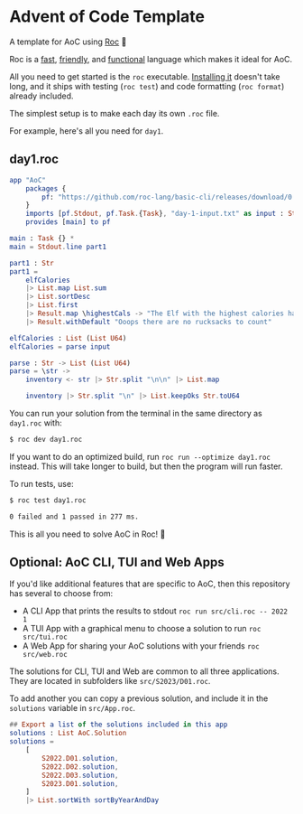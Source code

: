 # Advent of Code Template 

A template for AoC using [Roc](https://www.roc-lang.org) 🤘

Roc is a [fast](https://www.roc-lang.org/fast), [friendly](https://www.roc-lang.org/friendly), and [functional](https://www.roc-lang.org/functional) language which makes it ideal for AoC.  

All you need to get started is the `roc` executable. [Installing it](https://www.roc-lang.org/install) doesn't take long, and it ships with testing (`roc test`) and code formatting (`roc format`) already included.

The simplest setup is to make each day its own `.roc` file. 

For example, here's all you need for `day1`.

## day1.roc

```elm
app "AoC"
    packages {
        pf: "https://github.com/roc-lang/basic-cli/releases/download/0.6.2/c7T4Hp8bAdWz3r9ZrhboBzibCjJag8d0IP_ljb42yVc.tar.br",
    }
    imports [pf.Stdout, pf.Task.{Task}, "day-1-input.txt" as input : Str]
    provides [main] to pf

main : Task {} *
main = Stdout.line part1

part1 : Str
part1 =
    elfCalories
    |> List.map List.sum
    |> List.sortDesc
    |> List.first
    |> Result.map \highestCals -> "The Elf with the highest calories has \(Num.toStr highestCals) kCal"
    |> Result.withDefault "Ooops there are no rucksacks to count"

elfCalories : List (List U64)
elfCalories = parse input

parse : Str -> List (List U64)
parse = \str ->
    inventory <- str |> Str.split "\n\n" |> List.map

    inventory |> Str.split "\n" |> List.keepOks Str.toU64
```

You can run your solution from the terminal in the same directory as `day1.roc` with:

```sh
$ roc dev day1.roc
```

If you want to do an optimized build, run `roc run --optimize day1.roc` instead. This will take longer to build, but then the program will run faster.

To run tests, use:

```sh
$ roc test day1.roc 

0 failed and 1 passed in 277 ms.
```

This is all you need to solve AoC in Roc! 🎉 

## Optional: AoC CLI, TUI and Web Apps

If you'd like additional features that are specific to AoC, then this repository has several to choose from:
- A CLI App that prints the results to stdout `roc run src/cli.roc -- 2022 1`
- A TUI App with a graphical menu to choose a solution to run `roc src/tui.roc`
- A Web App for sharing your AoC solutions with your friends `roc src/web.roc`

The solutions for CLI, TUI and Web are common to all three applications. They are located in subfolders like `src/S2023/D01.roc`. 

To add another you can copy a previous solution, and include it in the `solutions` variable in `src/App.roc`.

```elm
## Export a list of the solutions included in this app
solutions : List AoC.Solution
solutions = 
    [
        S2022.D01.solution,
        S2022.D02.solution,
        S2022.D03.solution,
        S2023.D01.solution,
    ]
    |> List.sortWith sortByYearAndDay
```